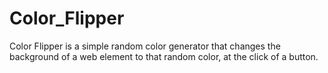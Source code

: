 # Color_Flipper
Color Flipper is a simple random color generator that changes the background of a web element to that random color, at the click of a button.
